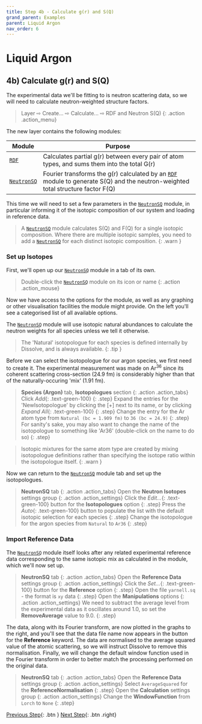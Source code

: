 ```yaml
---
title: Step 4b - Calculate g(r) and S(Q)
grand_parent: Examples
parent: Liquid Argon
nav_order: 6
---
```

# Liquid Argon

## 4b) Calculate g(r) and S(Q)

The experimental data we'll be fitting to is neutron scattering data, so we will need to calculate neutron-weighted structure factors.

> Layer &#8680; Create... &#8680; Calculate... &#8680; RDF and Neutron S(Q)
{: .action .action_menu}

The new layer contains the following modules:

| Module | Purpose |
|--------|---------|
| [`RDF`](/userguide/modules/rdf) | Calculates partial g(r) between every pair of atom types, and sums them into the total G(r) |
| [`NeutronSQ`](/userguide/modules/neutronsq) | Fourier transforms the g(r) calculated by an [`RDF`](/userguide/modules/rdf) module to generate S(Q) and the neutron-weighted total structure factor F(Q) |

This time we will need to set a few parameters in the [`NeutronSQ`](/userguide/modules/neutronsq) module, in particular informing it of the isotopic composition of our system and loading in reference data.

> A [`NeutronSQ`](/userguide/modules/neutronsq) module calculates S(Q) and F(Q) for a single isotopic composition. Where there are multiple isotopic samples, you need to add a [`NeutronSQ`](/userguide/modules/neutronsq) for each distinct isotopic composition.
{: .warn }

### Set up Isotopes

First, we'll open up our [`NeutronSQ`](/userguide/modules/neutronsq) module in a tab of its own.

> Double-click the [`NeutronSQ`](/userguide/modules/neutronsq) module on its icon or name
{: .action .action_mouse}

Now we have access to the options for the module, as well as any graphing or other visualisation facilities the module might provide. On the left you'll see a categorised list of all available options.

The [`NeutronSQ`](/userguide/modules/neutronsq) module will use isotopic natural abundances to calculate the neutron weights for all species unless we tell it otherwise.

> The 'Natural' isotopologue for each species is defined internally by Dissolve, and is always available.
{: .tip }

Before we can select the isotopologue for our argon species, we first need to create it. The experimental measurement was made on Ar<sup>36</sup> since its coherent scattering cross-section (24.9 fm) is considerably higher than that of the naturally-occuring 'mix' (1.91 fm).

> **Species (Argon)** tab, **Isotopologues** section
{: .action .action_tabs}
> Click _Add_{: .text-green-100}
{: .step}
> Expand the entries for the 'NewIsotopologue' by clicking the [+] next to its name, or by clicking _Expand All_{: .text-green-100}
{: .step}
> Change the entry for the Ar atom type from `Natural (bc = 1.909 fm)` to `36 (bc = 24.9)`
{: .step}
>For sanity's sake, you may also want to change the name of the isotopologue to something like 'Ar36' (double-click on the name to do so)
{: .step}

> Isotopic mixtures for the same atom type are created by mixing isotopologue definitions rather than specifying the isotope ratio within the isotopologue itself.
{: .warn }

Now we can return to the [`NeutronSQ`](/userguide/modules/neutronsq) module tab and set up the isotopologues.

> **NeutronSQ** tab
{: .action .action_tabs}
> Open the **Neutron Isotopes** settings group
{: .action .action_settings}
> Click the _Edit..._{: .text-green-100} button for the **Isotopologues** option
{: .step}
> Press the _Auto_{: .text-green-100} button to populate the list with the default isotopic selection for each species
{: .step}
> Change the isotopologue for the argon species from `Natural` to `Ar36`
{: .step}

### Import Reference Data

The [`NeutronSQ`](/userguide/modules/neutronsq) module itself looks after any related experimental reference data corresponding to the same isotopic mix as calculated in the module, which we'll now set up.

> **NeutronSQ** tab
{: .action .action_tabs}
> Open the **Reference Data** settings group
{: .action .action_settings}
> Click the _Set..._{: .text-green-100} button for the **Reference** option
{: .step}
> Open the file `yarnell.sq` - the format is `xy` data
{: .step}
> Open the **Manipulations** options
{: .action .action_settings}
> We need to subtract the average level from the experimental data as it oscillates around 1.0, so set the **RemoveAverage** value to 9.0.
{: .step}

The data, along with its Fourier transform, are now plotted in the graphs to the right, and you'll see that the data file name now appears in the button for the **Reference** keyword. The data are normalised to the average squared value of the atomic scattering, so we will instruct Dissolve to remove this normalisation. Finally, we will change the default window function used in the Fourier transform in order to better match the processing performed on the original data.

> **NeutronSQ** tab
{: .action .action_tabs}
> Open the **Reference Data** settings group
{: .action .action_settings}
> Select `AverageSquared` for the **ReferenceNormalisation**
{: .step}
> Open the **Calculation** settings group
{: .action .action_settings}
> Change the **WindowFunction** from `Lorch` to `None`
{: .step}

[Previous Step](step4a.md){: .btn }   [Next Step](step5.md){: .btn .right}
